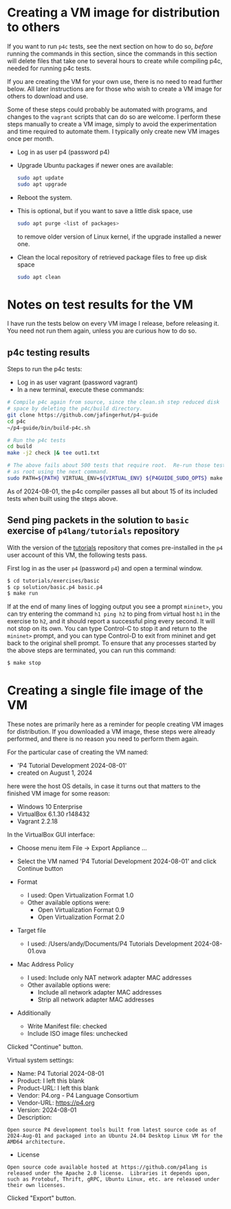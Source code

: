 # Creating a VM image for distribution to others

If you want to run `p4c` tests, see the next section on how to do so,
_before_ running the commands in this section, since the commands in
this section will delete files that take one to several hours to
create while compiling p4c, needed for running p4c tests.

If you are creating the VM for your own use, there is no need to read
further below.  All later instructions are for those who wish to
create a VM image for others to download and use.

Some of these steps could probably be automated with programs, and
changes to the `vagrant` scripts that can do so are welcome.  I
perform these steps manually to create a VM image, simply to avoid the
experimentation and time required to automate them.  I typically only
create new VM images once per month.

+ Log in as user p4 (password p4)
+ Upgrade Ubuntu packages if newer ones are available:

  ```bash
  sudo apt update
  sudo apt upgrade
  ```

+ Reboot the system.
+ This is optional, but if you want to save a little disk space, use
  
  ```bash
  sudo apt purge <list of packages>
  ```
  
  to remove older version of Linux
  kernel, if the upgrade installed a newer one.
+ Clean the local repository of retrieved package files to free up disk space
  
  ```bash
  sudo apt clean
  ```


# Notes on test results for the VM

I have run the tests below on every VM image I release, before
releasing it.  You need not run them again, unless you are curious how
to do so.


## p4c testing results

Steps to run the p4c tests:

+ Log in as user vagrant (password vagrant)
+ In a new terminal, execute these commands:

```bash
# Compile p4c again from source, since the clean.sh step reduced disk
# space by deleting the p4c/build directory.
git clone https://github.com/jafingerhut/p4-guide
cd p4c
~/p4-guide/bin/build-p4c.sh

# Run the p4c tests
cd build
make -j2 check |& tee out1.txt

# The above fails about 500 tests that require root.  Re-run those tests
# as root using the next command.
sudo PATH=${PATH} VIRTUAL_ENV=${VIRTUAL_ENV} ${P4GUIDE_SUDO_OPTS} make -j2 recheck |& tee out2.txt
```

As of 2024-08-01, the p4c compiler passes all but about 15 of its
included tests when built using the steps above.


## Send ping packets in the solution to `basic` exercise of `p4lang/tutorials` repository

With the version of the [tutorials](https://github.com/p4lang/tutorials) repository
that comes pre-installed in the `p4` user account of this VM, the
following tests pass.

First log in as the user `p4` (password `p4`) and open a terminal
window.
```bash
$ cd tutorials/exercises/basic
$ cp solution/basic.p4 basic.p4
$ make run
```

If at the end of many lines of logging output you see a prompt
`mininet>`, you can try entering the command `h1 ping h2` to ping from
virtual host `h1` in the exercise to `h2`, and it should report a
successful ping every second.  It will not stop on its own.  You can
type Control-C to stop it and return to the `mininet>` prompt, and you
can type Control-D to exit from mininet and get back to the original
shell prompt.  To ensure that any processes started by the above steps
are terminated, you can run this command:
```bash
$ make stop
```


# Creating a single file image of the VM

These notes are primarily here as a reminder for people creating VM
images for distribution.  If you downloaded a VM image, these steps
were already performed, and there is no reason you need to perform
them again.

For the particular case of creating the VM named:

+ 'P4 Tutorial Development 2024-08-01'
+ created on August 1, 2024

here were the host OS details, in case it turns out that matters to
the finished VM image for some reason:

+ Windows 10 Enterprise
+ VirtualBox 6.1.30 r148432
+ Vagrant 2.2.18

In the VirtualBox GUI interface:

+ Choose menu item File -> Export Appliance ...
+ Select the VM named 'P4 Tutorial Development 2024-08-01' and click
  Continue button

+ Format
  + I used: Open Virtualization Format 1.0
  + Other available options were:
    + Open Virtualization Format 0.9
    + Open Virtualization Format 2.0
+ Target file
  + I used: /Users/andy/Documents/P4 Tutorials Development 2024-08-01.ova
+ Mac Address Policy
  + I used: Include only NAT network adapter MAC addresses
  + Other available options were:
    + Include all network adapter MAC addresses
    + Strip all network adapter MAC addresses
+ Additionally
  + Write Manifest file: checked
  + Include ISO image files: unchecked

Clicked "Continue" button.

Virtual system settings:

+ Name: P4 Tutorial 2024-08-01
+ Product: I left this blank
+ Product-URL: I left this blank
+ Vendor: P4.org - P4 Language Consortium
+ Vendor-URL: https://p4.org
+ Version: 2024-08-01
+ Description:

```
Open source P4 development tools built from latest source code as of 2024-Aug-01 and packaged into an Ubuntu 24.04 Desktop Linux VM for the AMD64 architecture.
```

+ License

```
Open source code available hosted at https://github.com/p4lang is released under the Apache 2.0 license.  Libraries it depends upon, such as Protobuf, Thrift, gRPC, Ubuntu Linux, etc. are released under their own licenses.
```

Clicked "Export" button.
